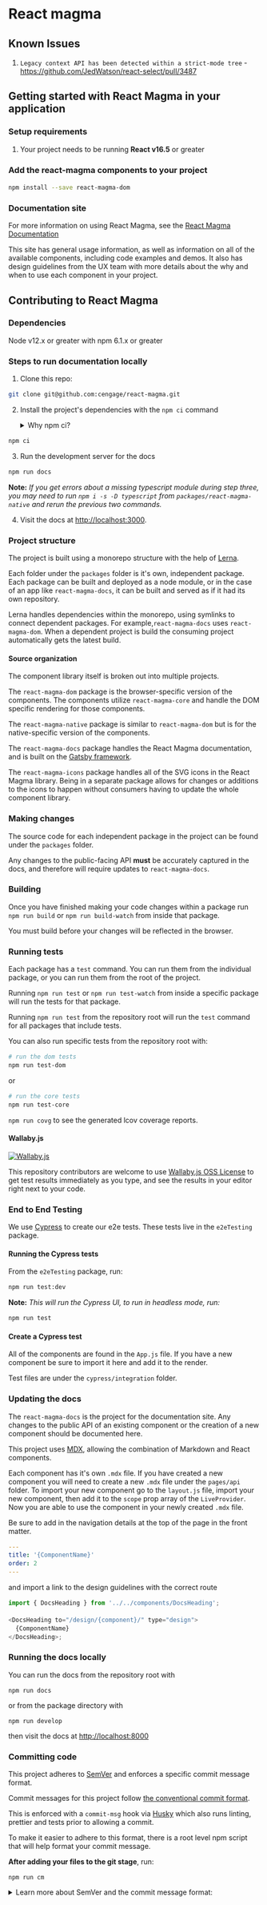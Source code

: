 # React magma

## Known Issues

1. `Legacy context API has been detected within a strict-mode tree` - https://github.com/JedWatson/react-select/pull/3487

## Getting started with React Magma in your application

### Setup requirements

1. Your project needs to be running **React v16.5** or greater

### Add the react-magma components to your project

```sh
npm install --save react-magma-dom
```

### Documentation site

For more information on using React Magma, see the [React Magma Documentation](https://react-magma.cengage.info/version/latest/)

This site has general usage information, as well as information on all of the available components, including code examples and demos. It also has design guidelines from the UX team with more details about the why and when to use each component in your project.

## Contributing to React Magma

### Dependencies

Node v12.x or greater with npm 6.1.x or greater

### Steps to run documentation locally

1. Clone this repo:

```sh
git clone git@github.com:cengage/react-magma.git
```

2. Install the project's dependencies with the `npm ci` command

   <details>
     <summary>Why npm ci?</summary>

   Using `npm ci` instead of `npm install` will install dependencies based on `package-lock.json` so you will get specific package versions and it should also speed up the install.

   </details>

```sh
npm ci
```

3. Run the development server for the docs

```sh
npm run docs
```

**Note:** _If you get errors about a missing typescript module during step three, you may need to run `npm i -s -D typescript` from `packages/react-magma-native` and rerun the previous two commands._

4. Visit the docs at [http://localhost:3000](http://localhost:3000).

### Project structure

The project is built using a monorepo structure with the help of [Lerna](https://github.com/lerna/lerna).

Each folder under the `packages` folder is it's own, independent package. Each package can be built and deployed as a node module, or in the case of an app like `react-magma-docs`, it can be built and served as if it had its own repository.

Lerna handles dependencies within the monorepo, using symlinks to connect dependent packages. For example,`react-magma-docs` uses `react-magma-dom`. When a dependent project is build the consuming project automatically gets the latest build.

#### Source organization

The component library itself is broken out into multiple projects.

The `react-magma-dom` package is the browser-specific version of the components. The components utilize `react-magma-core` and handle the DOM specific rendering for those components.

The `react-magma-native` package is similar to `react-magma-dom` but is for the native-specific version of the components.

The `react-magma-docs` package handles the React Magma documentation, and is built on the <a href="https://www.gatsbyjs.org/">Gatsby framework</a>.

The `react-magma-icons` package handles all of the SVG icons in the React Magma library. Being in a separate package allows for changes or additions to the icons to happen without consumers having to update the whole component library.

### Making changes

The source code for each independent package in the project can be found under the `packages` folder.

Any changes to the public-facing API **must** be accurately captured in the docs, and therefore will require updates to `react-magma-docs`.

### Building

Once you have finished making your code changes within a package run `npm run build` or `npm run build-watch` from inside that package.

You must build before your changes will be reflected in the browser.

### Running tests

Each package has a `test` command. You can run them from the individual package, or you can run them from the root of the project.

Running `npm run test` or `npm run test-watch` from inside a specific package will run the tests for that package.

Running `npm run test` from the repository root will run the `test` command for all packages that include tests.

You can also run specific tests from the repository root with:

```sh
# run the dom tests
npm run test-dom
```

or

```sh
# run the core tests
npm run test-core
```

`npm run covg` to see the generated lcov coverage reports.

#### Wallaby.js

[![Wallaby.js](https://img.shields.io/badge/wallaby.js-powered-blue.svg?style=for-the-badge&logo=github)](https://wallabyjs.com/oss/)

This repository contributors are welcome to use
[Wallaby.js OSS License](https://wallabyjs.com/oss/) to get
test results immediately as you type, and see the results in
your editor right next to your code.

### End to End Testing

We use [Cypress](https://cypress.io) to create our e2e tests. These tests live in the `e2eTesting` package.

#### Running the Cypress tests

From the `e2eTesting` package, run:

```sh
npm run test:dev
```

**Note:** _This will run the Cypress UI, to run in headless mode, run:_

```sh
npm run test
```

#### Create a Cypress test

All of the components are found in the `App.js` file. If you have a new component be sure to import it here and add it to the render.

Test files are under the `cypress/integration` folder.

### Updating the docs

The `react-magma-docs` is the project for the documentation site. Any changes to the public API of an existing component or the creation of a new component should be documented here.

This project uses [MDX](https://mdxjs.com/), allowing the combination of Markdown and React components.

Each component has it's own `.mdx` file. If you have created a new component you will need to create a new `.mdx` file under the `pages/api` folder. To import your new component go to the `layout.js` file, import your new component, then add it to the `scope` prop array of the `LiveProvider`. Now you are able to use the component in your newly created `.mdx` file.

Be sure to add in the navigation details at the top of the page in the front matter.

```yaml
---
title: '{ComponentName}'
order: 2
---

```

and import a link to the design guidelines with the correct route

```js
import { DocsHeading } from '../../components/DocsHeading';

<DocsHeading to="/design/{component}/" type="design">
  {ComponentName}
</DocsHeading>;
```

### Running the docs locally

You can run the docs from the repository root with

```
npm run docs
```

or from the package directory with

```
npm run develop
```

then visit the docs at [http://localhost:8000](http://localhost:8000)

### Committing code

This project adheres to [SemVer](https://semver.org/) and enforces a specific commit message format.

Commit messages for this project follow [the conventional commit format](https://www.conventionalcommits.org/en/v1.0.0-beta.2/).

This is enforced with a `commit-msg` hook via [Husky](https://github.com/typicode/husky) which also runs linting, prettier and tests prior to allowing a commit.

To make it easier to adhere to this format, there is a root level npm script that will help format your commit message.

**After adding your files to the git stage**, run:

```
npm run cm
```

<details>
  <summary>Learn more about SemVer and the commit message format:</summary>
  
  SemVer is just a responsible way to release packages and it's the right thing to do.
  
  Enforcing a commit message format allows us to automate version number changes, manage release channels (`latest`, `next`, `previous`, `x.x.x-beta.x`, etc.), and automate the creation of a consistent changelog and automate releases.

All commits will have a topic and short description with an optional subject.

There is a short version of the format that will pass the `commit-msg` check and a longer version for handling changes that need more explanation and for marking commits that contain breaking changes.

#### Commit message components:

- type (required)
- subject
- description (required)
- body
- footer (required _if_ there are breaking changes)

##### Types

The type is key in determining how to bump the version number in the next version number change. Available types are:

- `feat` - commit adds a new feature
- `fix` - commit fixes a bug
- `docs` - commit changes documentation only
- `test` - commit adds missing tests or corrects existing tests
- `refactor` - commit only has refactoring, code has changed but behavior and tests retain original functionality
- `perf` - like refactor, but the focus is on performance
- `build` - changes that affect the build system or external dependencies
- `ci` - commit changes CI configuration files
- `revert` - reverts a previous commit
- `style` - Changes that do not affect the meaning of the code (white-space, formatting, missing semi-colons, etc)
- `chore` - other changes that don't modify source or test files

##### Subject

The subject is an optional identifier. For example, if adding a new feature to a `Modal` component, you might use `modal` as your subject to provide context.

##### Description

Short description of the commit. The `commitlint` rules enforce a max length of 72 characters for the header, which is made up of the type, subject and description, along with the added characters to match the commit format, for example: `feat(modal):added support for closing via esc key`

##### Body

If the short description isn't enough to cover the details of your change, you can add more text in the body to expand on what the commit does and provide all the details you want.

##### Footer

The footer is where you designate a breaking change. So if you add a feature and that necessitates breaking changes to the existing API, you would use `feat` for the type and in the footer, you would add `BREAKING CHANGE: description of the breaking change`

#### Short commit message format

```bash
#format - with subject
git commit -m "<topic>(<subject>): <short description>"

#example - with subject
git commit -m "feat(button): Added icon capabilities to button"

#format - no subject
git commit -m "<topic>: <short description>"

#example - no subject
git commit -m "feat: Added icon capabilities to button"
```

#### Long commit message format (with a breaking change)

```bash
#format
git commit -m "<type>(subject): <short description>

<optional body>

<optional footer>"

#example
git commit -m "feat(button): Added icon capabilities to button

More verbose description of what was added with the icon feature of the button.

BREAKING CHANGE: description of what part of the API brakes with this commit"
```

#### Commit Tooling

To facilitate getting the commit format right, you can create your commit messages by adding the files you want to commit with `git add <files>` then by running `npm run cm`, which will step you through the individual parts of the commit message.

##### Selecting a topic from the predefined list

![running npm run cm shows the topic selector screen for commitizen](./readme_assets/commitizen_topic.png)

##### Walking through the remaining questions

![commitizen guides you through entering scope, description, optional body and footer by prompting yes or no for breaking changes](./readme_assets/commitizen_scope_thru_end.png)

##### The resulting commit produced by the wizard

![the resulting commit produced by commitizen](./readme_assets/commitizen_resulting_commit.png)

##### Retry

If the `pre-commit` scripts prevent your commit due to a test or linting failure, you can fix those items, `git add` those updates and rather than going through the commit message wizard again, you can retry with `npm run cm-retry`.

</details>
